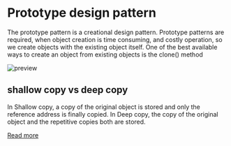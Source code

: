 # Prototype design pattern

The prototype pattern is a creational design pattern. Prototype patterns are required, when object creation is time consuming, and costly operation, so we create objects with the existing object itself. One of the best available ways to create an object from existing objects is the clone() method

![preview](https://media.geeksforgeeks.org/wp-content/uploads/download-1.png)

## shallow copy vs deep copy

In Shallow copy, a copy of the original object is stored and only the reference address is finally copied. In Deep copy, the copy of the original object and the repetitive copies both are stored.

[Read more](https://www.youtube.com/watch?v=I_71aj-NU8g&ab_channel=RohitKautkar)
